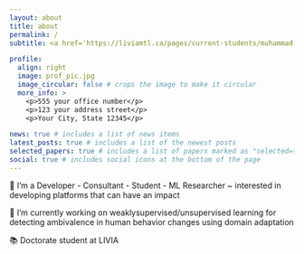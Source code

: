 ```yaml
---
layout: about
title: about
permalink: /
subtitle: <a href='https://liviamtl.ca/pages/current-students/muhammad-osama-zeeshan/'>Affiliations</a>. 1100 Notre-Dame St W, Montreal, Quebec H3C 1K3.

profile:
  align: right
  image: prof_pic.jpg
  image_circular: false # crops the image to make it circular
  more_info: >
    <p>555 your office number</p>
    <p>123 your address street</p>
    <p>Your City, State 12345</p>

news: true # includes a list of news items
latest_posts: true # includes a list of the newest posts
selected_papers: true # includes a list of papers marked as "selected={true}"
social: true # includes social icons at the bottom of the page
---
```


👀 I’m a Developer - Consultant - Student - ML Researcher ~ interested in developing platforms that can have an impact

🌱 I’m currently working on weaklysupervised/unsupervised learning for detecting ambivalence in human behavior changes using domain adaptation

📚 Doctorate student at LIVIA
